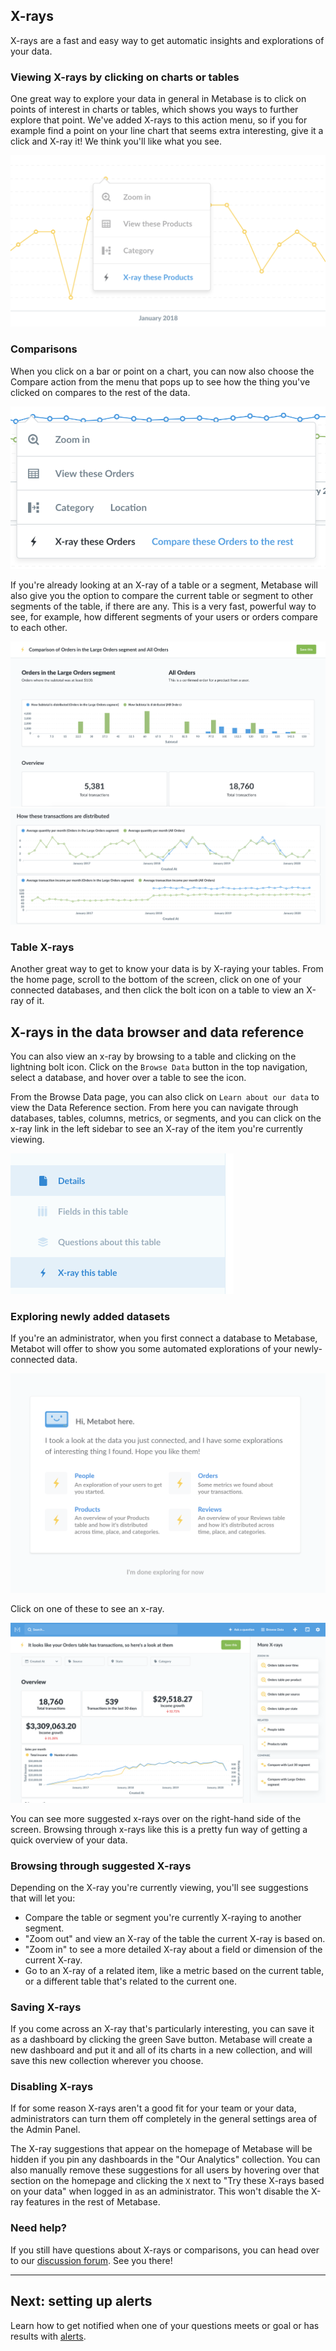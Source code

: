## X-rays

X-rays are a fast and easy way to get automatic insights and explorations of your data.

### Viewing X-rays by clicking on charts or tables

One great way to explore your data in general in Metabase is to click on points of interest in charts or tables, which shows you ways to further explore that point. We've added X-rays to this action menu, so if you for example find a point on your line chart that seems extra interesting, give it a click and X-ray it! We think you'll like what you see.

![X-ray action in drill-through menu](images/x-rays/drill-through.png)

### Comparisons

When you click on a bar or point on a chart, you can now also choose the Compare action from the menu that pops up to see how the thing you've clicked on compares to the rest of the data.

![Compare menu](images/x-rays/x-ray-compare-popover.png)

If you're already looking at an X-ray of a table or a segment, Metabase will also give you the option to compare the current table or segment to other segments of the table, if there are any. This is a very fast, powerful way to see, for example, how different segments of your users or orders compare to each other.

![Comparison](images/x-rays/x-ray-comparison-1.png)
![Comparison](images/x-rays/x-ray-comparison-2.png)

### Table X-rays

Another great way to get to know your data is by X-raying your tables. From the home page, scroll to the bottom of the screen, click on one of your connected databases, and then click the bolt icon on a table to view an X-ray of it.

## X-rays in the data browser and data reference

You can also view an x-ray by browsing to a table and clicking on the lightning bolt icon. Click on the `Browse Data` button in the top navigation, select a database, and hover over a table to see the icon.

From the Browse Data page, you can also click on `Learn about our data` to view the Data Reference section. From here you can navigate through databases, tables, columns, metrics, or segments, and you can click on the x-ray link in the left sidebar to see an X-ray of the item you're currently viewing.

![Data Reference X-ray](images/x-rays/data-reference.png)

### Exploring newly added datasets

If you're an administrator, when you first connect a database to Metabase, Metabot will offer to show you some automated explorations of your newly-connected data.

![X-ray example](images/x-rays/suggestions.png)

Click on one of these to see an x-ray.

![X-ray example](images/x-rays/x-rays-browse.png)

You can see more suggested x-rays over on the right-hand side of the screen. Browsing through x-rays like this is a pretty fun way of getting a quick overview of your data.

### Browsing through suggested X-rays

Depending on the X-ray you're currently viewing, you'll see suggestions that will let you:

- Compare the table or segment you're currently X-raying to another segment.
- "Zoom out" and view an X-ray of the table the current X-ray is based on.
- "Zoom in" to see a more detailed X-ray about a field or dimension of the current X-ray.
- Go to an X-ray of a related item, like a metric based on the current table, or a different table that's related to the current one.

### Saving X-rays

If you come across an X-ray that's particularly interesting, you can save it as a dashboard by clicking the green Save button. Metabase will create a new dashboard and put it and all of its charts in a new collection, and will save this new collection wherever you choose.

### Disabling X-rays

If for some reason X-rays aren't a good fit for your team or your data, administrators can turn them off completely in the general settings area of the Admin Panel.

The X-ray suggestions that appear on the homepage of Metabase will be hidden if you pin any dashboards in the "Our Analytics" collection. You can also manually remove these suggestions for all users by hovering over that section on the homepage and clicking the `X` next to "Try these X-rays based on your data" when logged in as an administrator. This won't disable the X-ray features in the rest of Metabase.

### Need help?

If you still have questions about X-rays or comparisons, you can head over to our [discussion forum](https://discourse.metabase.com/). See you there!

---

## Next: setting up alerts

Learn how to get notified when one of your questions meets or goal or has results with [alerts](15-alerts.md).
